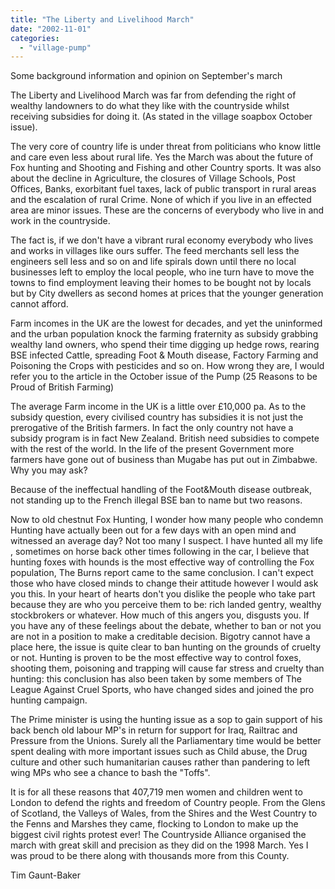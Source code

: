 ```yaml
---
title: "The Liberty and Livelihood March"
date: "2002-11-01"
categories: 
  - "village-pump"
---
```


Some background information and opinion on September's march

The Liberty and Livelihood March was far from defending the right of wealthy landowners to do what they like with the countryside whilst receiving subsidies for doing it. (As stated in the village soapbox October issue).

The very core of country life is under threat from politicians who know little and care even less about rural life. Yes the March was about the future of Fox hunting and Shooting and Fishing and other Country sports. It was also about the decline in Agriculture, the closures of Village Schools, Post Offices, Banks, exorbitant fuel taxes, lack of public transport in rural areas and the escalation of rural Crime. None of which if you live in an effected area are minor issues. These are the concerns of everybody who live in and work in the countryside.

The fact is, if we don't have a vibrant rural economy everybody who lives and works in villages like ours suffer. The feed merchants sell less the engineers sell less and so on and life spirals down until there no local businesses left to employ the local people, who ine turn have to move the towns to find employment leaving their homes to be bought not by locals but by City dwellers as second homes at prices that the younger generation cannot afford.

Farm incomes in the UK are the lowest for decades, and yet the uninformed and the urban population knock the farming fraternity as subsidy grabbing wealthy land owners, who spend their time digging up hedge rows, rearing BSE infected Cattle, spreading Foot & Mouth disease, Factory Farming and Poisoning the Crops with pesticides and so on. How wrong they are, I would refer you to the article in the October issue of the Pump (25 Reasons to be Proud of British Farming)

The average Farm income in the UK is a little over £10,000 pa. As to the subsidy question, every civilised country has subsidies it is not just the prerogative of the British farmers. In fact the only country not have a subsidy program is in fact New Zealand. British need subsidies to compete with the rest of the world. In the life of the present Government more farmers have gone out of business than Mugabe has put out in Zimbabwe. Why you may ask?

Because of the ineffectual handling of the Foot&Mouth disease outbreak, not standing up to the French illegal BSE ban to name but two reasons.

Now to old chestnut Fox Hunting, I wonder how many people who condemn Hunting have actually been out for a few days with an open mind and witnessed an average day? Not too many I suspect. I have hunted all my life , sometimes on horse back other times following in the car, I believe that hunting foxes with hounds is the most effective way of controlling the Fox population, The Burns report came to the same conclusion. I can't expect those who have closed minds to change their attitude however I would ask you this. In your heart of hearts don't you dislike the people who take part because they are who you perceive them to be: rich landed gentry, wealthy stockbrokers or whatever. How much of this angers you, disgusts you. If you have any of these feelings about the debate, whether to ban or not you are not in a position to make a creditable decision. Bigotry cannot have a place here, the issue is quite clear to ban hunting on the grounds of cruelty or not. Hunting is proven to be the most effective way to control foxes, shooting them, poisoning and trapping will cause far stress and cruelty than hunting: this conclusion has also been taken by some members of The League Against Cruel Sports, who have changed sides and joined the pro hunting campaign.

The Prime minister is using the hunting issue as a sop to gain support of his back bench old labour MP's in return for support for Iraq, Railtrac and Pressure from the Unions. Surely all the Parliamentary time would be better spent dealing with more important issues such as Child abuse, the Drug culture and other such humanitarian causes rather than pandering to left wing MPs who see a chance to bash the "Toffs".

It is for all these reasons that 407,719 men women and children went to London to defend the rights and freedom of Country people. From the Glens of Scotland, the Valleys of Wales, from the Shires and the West Country to the Fenns and Marshes they came, flocking to London to make up the biggest civil rights protest ever! The Countryside Alliance organised the march with great skill and precision as they did on the 1998 March. Yes I was proud to be there along with thousands more from this County.

Tim Gaunt-Baker
